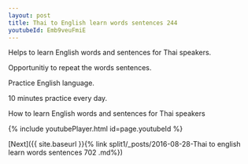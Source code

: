 ```yaml
---
layout: post
title: Thai to English learn words sentences 244 
youtubeId: Emb9veuFmiE
---
```

 
 
Helps to learn English words and sentences for Thai speakers.

Opportunitiy to repeat the words sentences. 

Practice English language. 
 
10 minutes practice every day. 
 
How to learn English words and sentences for Thai speakers 
 
{% include youtubePlayer.html id=page.youtubeId %}
 
 
[Next]({{ site.baseurl }}{% link  split1/_posts/2016-08-28-Thai to english learn words sentences 702 .md%})
 
